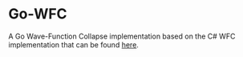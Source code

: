 # Go-WFC
A Go Wave-Function Collapse implementation based on the C# WFC implementation that can be found [here](https://github.com/mxgmn/WaveFunctionCollapse).
